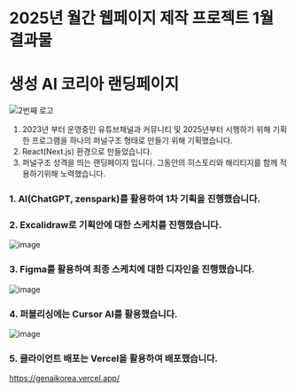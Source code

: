 # 2025년 월간 웹페이지 제작 프로젝트 1월 결과물


# 생성 AI 코리아 랜딩페이지
![2번째 로고](https://github.com/user-attachments/assets/df5be786-d834-46cc-a061-ff6ccd571539)
  1) 2023년 부터 운영중인 유튜브채널과 커뮤니티 및 2025년부터 시행하기 위해 기획한 프로그램을 하나의 퍼널구조 형태로 만들기 위해 기획했습니다.
  2) React(Next.js) 환경으로 만들었습니다.
  3) 퍼널구조 성격을 띄는 랜딩페이지 입니다. 그동안의 히스토리와 해리티지를 함께 적용하기위해 노력했습니다.

### 1. AI(ChatGPT, zenspark)를 활용하여 1차 기획을 진행했습니다.
### 2. Excalidraw로 기획안에 대한 스케치를 진행했습니다.
![image](https://github.com/user-attachments/assets/11df9ecf-b9ce-48d4-8315-4496c614dd79)

### 3. Figma를 활용하여 최종 스케치에 대한 디자인을 진행했습니다.
![image](https://github.com/user-attachments/assets/d82d3b80-e9e9-4bb5-81de-0293e9556e79)


### 4. 퍼블리싱에는 Cursor AI를 활용했습니다.
![image](https://github.com/user-attachments/assets/0949c5de-db76-479e-8d8e-4c94592c36a5)

### 5. 클라이언트 배포는 Vercel을 활용하여 배포했습니다.
https://genaikorea.vercel.app/
